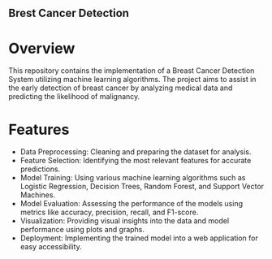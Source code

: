 ## Brest Cancer Detection
# Overview
This repository contains the implementation of a Breast Cancer Detection System utilizing machine learning algorithms. The project aims to assist in the early detection of breast cancer by analyzing medical data and predicting the likelihood of malignancy.

# Features
- Data Preprocessing: Cleaning and preparing the dataset for analysis.
- Feature Selection: Identifying the most relevant features for accurate predictions.
- Model Training: Using various machine learning algorithms such as Logistic Regression, Decision Trees, Random Forest, and Support Vector Machines.
- Model Evaluation: Assessing the performance of the models using metrics like accuracy, precision, recall, and F1-score.
- Visualization: Providing visual insights into the data and model performance using plots and graphs.
- Deployment: Implementing the trained model into a web application for easy accessibility.

